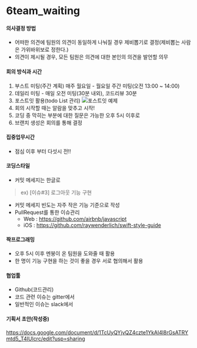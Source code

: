 # 6team_waiting

#### 의사결정 방법
 * 어떠한 의견에 팀원의 의견이 동일하게 나눠질 경우 제비뽑기로 결정(제비뽑는 사람은 가위바위보로 정한다.)
 * 의견이 제시될 경우, 모든 팀원은 의견에 대한 본인의 의견을 발언할 의무


#### 회의 방식과 시간
 1. 부스트 미팅(주간 계획) 매주 월요일 - 월요일 주간 미팅(오전 13:00 ~ 14:00)
 2. 데일리 미팅 - 매일 오전 미팅(30분 내외), 코드리뷰 30분
 3. 포스트잇 활용(todo List 관리) 
![포스트잇 예제](https://dl.dropboxusercontent.com/s/04kxbac26x669aa/%EC%8A%A4%ED%81%AC%EB%A6%B0%EC%83%B7%202017-08-01%20%EC%98%A4%ED%9B%84%205.39.45.png)
 4. 회의 시작할 때는 알람을 맞추고 시작!
 5. 코딩 중 막히는 부분에 대한 질문은 가능한 오후 5시 이후로
 6. 브랜치 생성은 회의를 통해 결정


#### 집중업무시간
 * 점심 이후 부터 다섯시 전!!

#### 코딩스타일
 * 커밋 메세지는 한글로
 > ex) [이슈#3] 로그아웃 기능 구현
 * 커밋 메세지 빈도는 자주 작은 기능 기준으로 작성
 * PullRequest를 통한 이슈관리
    - Web : https://github.com/airbnb/javascript
    - iOS : https://github.com/raywenderlich/swift-style-guide
 

 #### 짝프로그래밍
 * 오후 5시 이후 멘붕이 온 팀원을 도와줄 때 활용
 * 한 명이 기능 구현을 하는 것이 좋을 경우 서로 협의해서 활용

 #### 협업툴

 * Github(코드관리)
 * 코드 관련 이슈는 gitter에서
 * 일반적인 이슈는 slack에서

 #### 기획서 초안(작성중)
https://docs.google.com/document/d/1TcUyQYjvQZ4czte1YkAl4l8rGsATRYmtd5_T4IUlcrc/edit?usp=sharing
